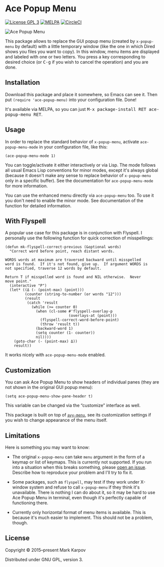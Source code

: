 # Ace Popup Menu

[![License GPL 3](https://img.shields.io/badge/license-GPL_3-green.svg)](http://www.gnu.org/licenses/gpl-3.0.txt)
[![MELPA](https://melpa.org/packages/ace-popup-menu-badge.svg)](https://melpa.org/#/ace-popup-menu)
[![CircleCI](https://circleci.com/gh/mrkkrp/ace-popup-menu/tree/master.svg?style=svg)](https://circleci.com/gh/mrkkrp/ace-popup-menu/tree/master)

![Ace Popup Menu](https://raw.githubusercontent.com/mrkkrp/ace-popup-menu/gh-pages/ace-popup-menu.png)

This package allows to replace the GUI popup menu (created by `x-popup-menu`
by default) with a little temporary window (like the one in which Dired
shows you files you want to copy). In this window, menu items are displayed
and labeled with one or two letters. You press a key corresponding to
desired choice (or <kbd>C-g</kbd> if you wish to cancel the operation) and
you are done.

## Installation

Download this package and place it somewhere, so Emacs can see it. Then put
`(require 'ace-popup-menu)` into your configuration file. Done!

It's available via MELPA, so you can just <kbd>M-x package-install RET
ace-popup-menu RET</kbd>.

## Usage

In order to replace the standard behavior of `x-popup-menu`, activate
`ace-popup-menu-mode` in your configuration file, like this:

```emacs-lisp
(ace-popup-menu-mode 1)
```

You can toggle/activate it either interactively or via Lisp. The mode
follows all usual Emacs Lisp conventions for minor modes, except it's always
global (because it doesn't make any sense to replace behavior of
`x-popup-menu` only in a specific buffer). See the documentation for
`ace-popup-menu-mode` for more information.

You can use the enhanced menu directly via `ace-popup-menu` too. To use it
you don't need to enable the minor mode. See documentation of the function
for detailed information.

## With Flyspell

A popular use case for this package is in conjunction with Flyspell. I
personally use the following function for quick correction of misspellings:

```emacs-lisp
(defun mk-flyspell-correct-previous (&optional words)
  "Correct word before point, reach distant words.

WORDS words at maximum are traversed backward until misspelled
word is found.  If it's not found, give up.  If argument WORDS is
not specified, traverse 12 words by default.

Return T if misspelled word is found and NIL otherwise.  Never
move point."
  (interactive "P")
  (let* ((Δ (- (point-max) (point)))
         (counter (string-to-number (or words "12")))
         (result
          (catch 'result
            (while (>= counter 0)
              (when (cl-some #'flyspell-overlay-p
                             (overlays-at (point)))
                (flyspell-correct-word-before-point)
                (throw 'result t))
              (backward-word 1)
              (setq counter (1- counter))
              nil))))
    (goto-char (- (point-max) Δ))
    result))
```

It works nicely with `ace-popup-menu-mode` enabled.

## Customization

You can ask Ace Popup Menu to show headers of individual panes (they are not
shown in the original GUI popup menu):

```emacs-lisp
(setq ace-popup-menu-show-pane-header t)
```

This variable can be changed via the “customize” interface as well.

This package is built on top
of [`avy-menu`](https://github.com/mrkkrp/avy-menu), see its customization
settings if you wish to change appearance of the menu itself.

## Limitations

Here is something you may want to know:

* The original `x-popup-menu` can take `menu` argument in the form of a
  keymap or list of keymaps. This is currently not supported. If you run
  into a situation when this breaks something,
  please [open an issue](https://github.com/mrkkrp/ace-popup-menu/issues).
  Describe how to reproduce your problem and I'll try to fix it.

* Some packages, such as `flyspell`, may test if they work under X-window
  system and refuse to call `x-popup-menu` if they think it's unavailable.
  There is nothing I can do about it, so it may be hard to use Ace Popup
  Menu in terminal, even though it's perfectly capable of functioning there.

* Currently only horizontal format of menu items is available. This is
  because it's much easier to implement. This should not be a problem,
  though.

## License

Copyright © 2015–present Mark Karpov

Distributed under GNU GPL, version 3.

